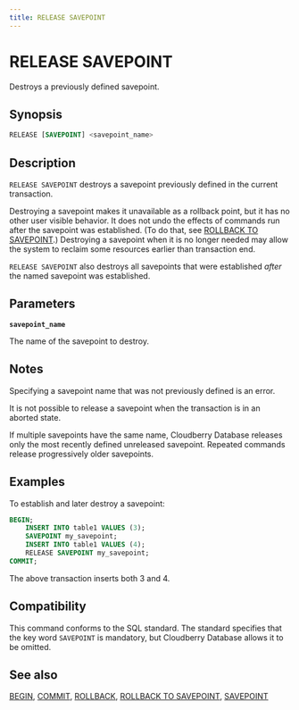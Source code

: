 ```yaml
---
title: RELEASE SAVEPOINT
---
```


# RELEASE SAVEPOINT

Destroys a previously defined savepoint.

## Synopsis

```sql
RELEASE [SAVEPOINT] <savepoint_name>
```

## Description

`RELEASE SAVEPOINT` destroys a savepoint previously defined in the current transaction.

Destroying a savepoint makes it unavailable as a rollback point, but it has no other user visible behavior. It does not undo the effects of commands run after the savepoint was established. (To do that, see [ROLLBACK TO SAVEPOINT](/docs/sql-stmts/sql-stmt-rollback-to-savepoint.md).) Destroying a savepoint when it is no longer needed may allow the system to reclaim some resources earlier than transaction end.

`RELEASE SAVEPOINT` also destroys all savepoints that were established *after* the named savepoint was established.

## Parameters

**`savepoint_name`**

The name of the savepoint to destroy.

## Notes

Specifying a savepoint name that was not previously defined is an error.

It is not possible to release a savepoint when the transaction is in an aborted state.

If multiple savepoints have the same name, Cloudberry Database releases only the most recently defined unreleased savepoint. Repeated commands release progressively older savepoints.

## Examples

To establish and later destroy a savepoint:

```sql
BEGIN;
    INSERT INTO table1 VALUES (3);
    SAVEPOINT my_savepoint;
    INSERT INTO table1 VALUES (4);
    RELEASE SAVEPOINT my_savepoint;
COMMIT;
```

The above transaction inserts both 3 and 4.

## Compatibility

This command conforms to the SQL standard. The standard specifies that the key word `SAVEPOINT` is mandatory, but Cloudberry Database allows it to be omitted.

## See also

[BEGIN](/docs/sql-stmts/sql-stmt-begin.md), [COMMIT](/docs/sql-stmts/sql-stmt-commit.md), [ROLLBACK](/docs/sql-stmts/sql-stmt-rollback.md), [ROLLBACK TO SAVEPOINT](/docs/sql-stmts/sql-stmt-rollback-to-savepoint.md), [SAVEPOINT](/docs/sql-stmts/sql-stmt-savepoint.md)
